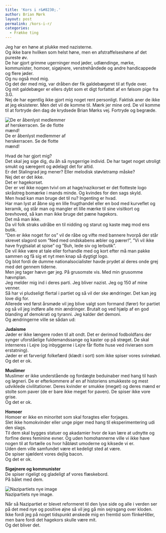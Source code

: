 ```yaml
---
title: 'Kors i r&#8230;.'
author: Brian Mørk
layout: post
permalink: /kors-i-r/
categories:
  - Frække ting
---
```

Jeg har en høne at plukke med nazisterne.  
Og ikke bare hvilken som helst høne, men en afstraffelseshøne af det pureste øv.  
De har gjort grimme ugerninger mod jøder, udlændinge, mørke, kommunister, homoer, sigøjnere, venstrehåndede og andre handicappede og flere jøder.  
Og nu også mod mig.  
Og det der med mig, var dråben der fik galdebægeret til at flyde over.  
Og mit galdebæger er ellers dybt som et digt forfattet af en følsom pige fra 3.G.  
Nej de har egentlig ikke gjort mig noget rent personligt. Faktisk aner de ikke at jeg eksisterer. Men det vil de komme til. Mærk jer mine ord. De vil komme til at fortryde den dag de krydsede Brian Mørks vej. Fortryde og begræde.

<div class="bitImage bitRight" style="width: 200px">
  <img src="http://www.abekat.net/wp-content/images/nazi.jpg" alt="De er åbenlyst medlemmer af herskerracen. Se de flotte mænd!" /><br /> De er åbenlyst medlemmer af herskerracen. Se de flotte mænd!
</div>

Hvad de har gjort mig?  
Det skal jeg sige dig, du åh så nysgerrige individ. De har taget noget utroligt smukt og særegent og ødelagt det for altid.  
Er det Stalingrad jeg mener? Eller melodisk støvletramp måske?  
Nej det er det ikke.  
Det er hagekorset.  
Der er vel ikke nogen tvivl om at hage/nazikorset er det flotteste logo skråstreg bomærke i mands minde. Og kvindes for den sags skyld.  
Men hvad kan man bruge det til nu? Ingenting er hvad.  
Har man lyst at åbne sig en lille frugthandel eller en bod med kurveflet og keramik, og står man og mangler et lille mærke til sine visitkort og brevhoved, så kan man ikke bruge det pæne hagekors.  
Det må man ikke.  
Da vil folk straks udråbe en til nidding og starut og kaste møg mod ens butik.  
”Den er ikke noget for os” vil de råbe og vifte med bannere hvorpå der står skrevet slagord som ”Ned med ondskabens æbler og pærer!”, ”Vi vil ikke have frygtsalat at spise” og ”Buh, lede siv og lerbutik”.  
De vil ikke være at tale eller forhandle med og kort efter må man pakke sammen og få sig et nyt men knap så dygtigt logo.  
Og blot fordi de dumme nationalsocialister havde prydet al deres onde grej med det gennem tiderne.  
Men jeg tager hævn gør jeg. På grusomste vis. Med min grusomme hævnplan.  
Jeg melder mig ind i deres parti. Jeg bliver nazist. Jeg og 150 af mine venner.  
Så har vi pludseligt flertal i partiet og så vil der ske ændringer. Det kan jeg love dig for.  
Allerede ved først årsmøde vil jeg blive valgt som formand (fører) for partiet og så vil jeg indføre alle min ændringer. Brutalt og ved hjælp af en god blanding af demokrati og tyranni. Jeg kalder det demoni.  
Og ændringerne ville se sådan ud:

**Judaisme**  
Jøder er ikke længere roden til alt ondt. Det er derimod fodboldfans der synger uforståelige fuldemandssange og kaster op på strøget. De skal interneres i Lejre (og inbyggerne i Lejre får flotte huse ved rivieraen som erstatning).  
Jøder er et farverigt folkefærd (klædt i sort) som ikke spiser vores svinekød.  
Og det er ok.

**Muslimer**  
Muslimer er ikke understående og fordægte beduinaber med hang til hash og løgneri. De er efterkommere af en af historiens smukkeste og mest udviklede civilitationer. Deres kvinder er smukke (meget) og deres mænd er stolte som paver (de er bare ikke meget for paven). De spiser ikke vore grise.  
Og det er ok.

**Homoer**  
Homoer er ikke en minoritet som skal foragtes eller forjages.  
Slet ikke homokvinder eller unge piger med hang til eksperimentering udi den slags.  
Til dem skal bygges statuer og akadamier hvor de kan lære at udnytte og forfine deres feminine evner. Og uden homohannerne ville vi ikke have nogen til at fortælle os hvor håbløst umoderne og kiksede vi er.  
Uden dem ville samfundet være et kedeligt sted at være.  
De spiser sjældent vores dejlig bacon.  
Og det er ok.

**Sigøjnere og kommunister**  
De spiser rigeligt og gladeligt af vores flæskebord.  
På bålet med dem.

<div class="bitImage bitCenter" style="width: 200px">
  <img src="http://www.abekat.net/wp-content/images/kitten.jpg" alt="Nazipartiets nye image" /><br /> Nazipartiets nye image.
</div>

Når så Nazipartiet er blevet reformeret til den lyse side og alle i verden ser på det med nye og positive øjne så vil jeg gå min sejrsgang over kloden.  
Ikke fordi jeg på noget tidspunkt ønskede mig en fremtid som flinkeHitler, men bare fordi det hagekors skulle være mit.  
Og det bliver det.